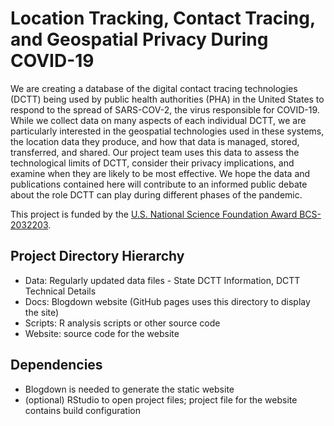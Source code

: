 # Location Tracking, Contact Tracing, and Geospatial Privacy During COVID-19
We are creating a database of the digital contact tracing technologies (DCTT) being used by public health authorities (PHA) in the United States to respond to the spread of SARS-COV-2, the virus responsible for COVID-19.  While we collect data on many aspects of each individual DCTT, we are particularly interested in the geospatial technologies used in these systems, the location data they produce, and how that data is managed, stored, transferred, and shared. Our project team uses this data to assess the technological limits of DCTT, consider their privacy implications, and examine when they are likely to be most effective. We hope the data and publications contained here will contribute to an informed public debate about the role DCTT can play during different phases of the pandemic. 

This project is funded by the [U.S. National Science Foundation Award BCS-2032203](https://www.nsf.gov/awardsearch/showAward?AWD_ID=2032203).

## Project Directory Hierarchy
- Data: Regularly updated data files - State DCTT Information, DCTT Technical Details   
- Docs: Blogdown website (GitHub pages uses this directory to display the site)
- Scripts: R analysis scripts or other source code
- Website: source code for the website

## Dependencies
- Blogdown is needed to generate the static website
- (optional) RStudio to open project files; project file for the website contains build configuration
